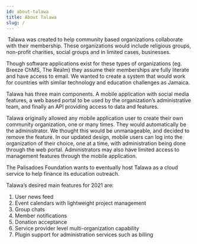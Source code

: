 ```yaml
---
id: about-talawa
title: About Talawa
slug: /
---
```

​
Talawa was created to help community based organizations collaborate with their membership. These organizations would include religious groups, non-profit charities, social groups and in limited cases, businesses.
​

Though software applications exist for these types of organizations (eg. Breeze ChMS, The Realm) they assume their memberships are fully literate and have access to email. We wanted to create a system that would work for countries with similar technology and education challenges as Jamaica.
​

Talawa has three main components. A mobile application with social media features, a web based portal to be used by the organization’s administrative team, and finally an API providing access to data and features.
​

Talawa originally allowed any mobile application user to create their own community organization, one or many times. They would automatically be the administrator. We thought this would be unmanageable, and decided to remove the feature. In our updated design, mobile users can log into the organization of their choice, one at a time, with administration being done through the web portal. Administrators may also have limited access to management features through the mobile application.
​

The Palisadoes Foundation wants to eventually host Talawa as a cloud service to help finance its education outreach.
​

Talawa’s desired main features for 2021 are:
​

1. User news feed
1. Event calendars with lightweight project management
1. Group chats
1. Member notifications
1. Donation acceptance
1. Service provider level multi-organization capability
1. Plugin support for administration services such as billing
